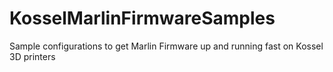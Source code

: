 # KosselMarlinFirmwareSamples
Sample configurations to get Marlin Firmware up and running fast on Kossel 3D printers 
